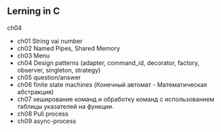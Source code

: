 ## Lerning in C

ch04
- ch01 String vai number
- ch02 Named Pipes, Shared Memory
- ch03 Menu
- ch04 Design patterns (adapter, command_id, decorator, factory, observer, singleton, strategy)
- ch05 question/answer
- ch06 finite state machines (Конечный автомат - Математическая абстракция)
- ch07 хеширование команд и обработку команд с использованием таблицы указателей на функции.
- ch08 Pull process
- ch09 async-process